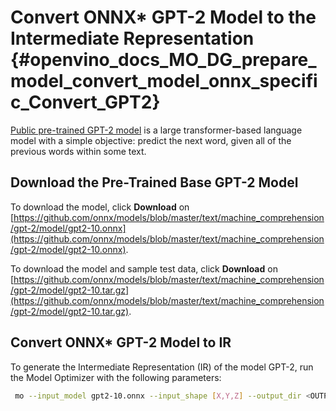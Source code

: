 # Convert ONNX* GPT-2 Model to the Intermediate Representation {#openvino_docs_MO_DG_prepare_model_convert_model_onnx_specific_Convert_GPT2}

[Public pre-trained GPT-2 model](https://github.com/onnx/models/tree/master/text/machine_comprehension/gpt-2)  is a large
transformer-based language model with a simple objective: predict the next word, given all of the previous words within some text.

## Download the Pre-Trained Base GPT-2 Model

To download the model, click **Download** on [https://github.com/onnx/models/blob/master/text/machine_comprehension/gpt-2/model/gpt2-10.onnx](https://github.com/onnx/models/blob/master/text/machine_comprehension/gpt-2/model/gpt2-10.onnx).

To download the model and sample test data, click **Download** on [https://github.com/onnx/models/blob/master/text/machine_comprehension/gpt-2/model/gpt2-10.tar.gz](https://github.com/onnx/models/blob/master/text/machine_comprehension/gpt-2/model/gpt2-10.tar.gz).

## Convert ONNX* GPT-2 Model to IR

To generate the Intermediate Representation (IR) of the model GPT-2, run the Model Optimizer with the following parameters:
```sh
 mo --input_model gpt2-10.onnx --input_shape [X,Y,Z] --output_dir <OUTPUT_MODEL_DIR>
```

